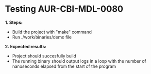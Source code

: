 # Testing AUR-CBI-MDL-0080

**1. Steps:**

* Build the project with "make" command
* Run ./work/binaries/demo file

**2. Expected results:**

* Project should succesfully build
* The running binary should output logs in a loop with the number of nanoseconds elapsed from the start of the program
